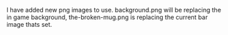 I have added new png images to use. background.png will be replacing the in game background, the-broken-mug.png is replacing the current bar image thats set. 